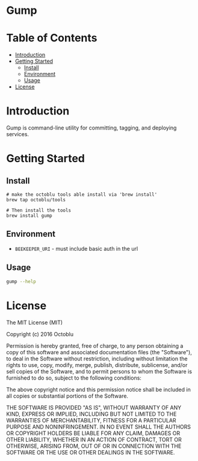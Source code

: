 # Gump

# Table of Contents

* [Introduction](#introduction)
* [Getting Started](#getting-started)
  * [Install](#install)
  * [Environment](#environment)
  * [Usage](#usage)
* [License](#license)

# Introduction

Gump is command-line utility for committing, tagging, and deploying services.

# Getting Started

## Install

```shell
# make the octoblu tools able install via 'brew install'
brew tap octoblu/tools

# Then install the tools
brew install gump
```

## Environment

- `BEEKEEPER_URI` - must include basic auth in the url

## Usage

```bash
gump --help
```

# License

The MIT License (MIT)

Copyright (c) 2016 Octoblu

Permission is hereby granted, free of charge, to any person obtaining a copy
of this software and associated documentation files (the "Software"), to deal
in the Software without restriction, including without limitation the rights
to use, copy, modify, merge, publish, distribute, sublicense, and/or sell
copies of the Software, and to permit persons to whom the Software is
furnished to do so, subject to the following conditions:

The above copyright notice and this permission notice shall be included in all
copies or substantial portions of the Software.

THE SOFTWARE IS PROVIDED "AS IS", WITHOUT WARRANTY OF ANY KIND, EXPRESS OR
IMPLIED, INCLUDING BUT NOT LIMITED TO THE WARRANTIES OF MERCHANTABILITY,
FITNESS FOR A PARTICULAR PURPOSE AND NONINFRINGEMENT. IN NO EVENT SHALL THE
AUTHORS OR COPYRIGHT HOLDERS BE LIABLE FOR ANY CLAIM, DAMAGES OR OTHER
LIABILITY, WHETHER IN AN ACTION OF CONTRACT, TORT OR OTHERWISE, ARISING FROM,
OUT OF OR IN CONNECTION WITH THE SOFTWARE OR THE USE OR OTHER DEALINGS IN THE
SOFTWARE.
